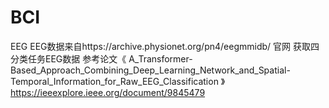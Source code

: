 # BCI
EEG
EEG数据来自https://archive.physionet.org/pn4/eegmmidb/   官网   获取四分类任务EEG数据
参考论文《 A_Transformer-Based_Approach_Combining_Deep_Learning_Network_and_Spatial-Temporal_Information_for_Raw_EEG_Classification 》
https://ieeexplore.ieee.org/document/9845479
